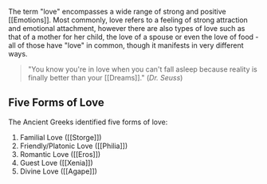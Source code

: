 The term "love" encompasses a wide range of strong and positive [[Emotions]]. Most commonly, love refers to a feeling of strong attraction and emotional attachment, however there are also types of love such as that of a mother for her child, the love of a spouse or even the love of food - all of those have "love" in common, though it manifests in very different ways.

> "You know you're in love when you can't fall asleep because reality is finally better than your [[Dreams]]."
> (*Dr. Seuss*)

## Five Forms of Love
The Ancient Greeks identified five forms of love:
1. Familial Love ([[Storge]])
2. Friendly/Platonic Love ([[Philia]])
3. Romantic Love ([[Eros]])
4. Guest Love ([[Xenia]])
5. Divine Love ([[Agape]])